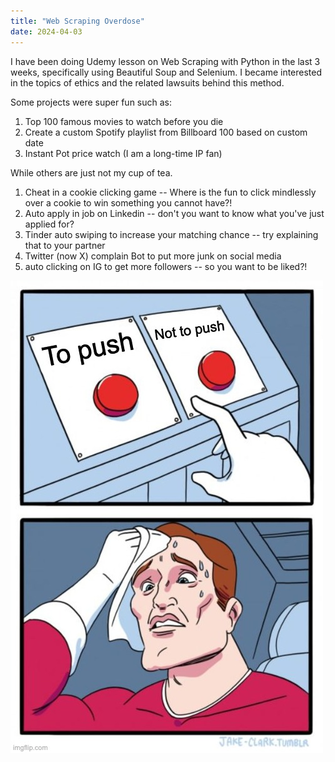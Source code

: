 ```yaml
---
title: "Web Scraping Overdose"
date: 2024-04-03
---
```

I have been doing Udemy lesson on Web Scraping with Python in the last 3 weeks, specifically using Beautiful Soup and Selenium. I became interested in the topics of ethics and the related lawsuits behind this method. 

Some projects were super fun such as:
1. Top 100 famous movies to watch before you die
2. Create a custom Spotify playlist from Billboard 100 based on custom date
3. Instant Pot price watch (I am a long-time IP fan)

While others are just not my cup of tea.
1. Cheat in a cookie clicking game -- Where is the fun to click mindlessly over a cookie to win something you cannot have?!
2. Auto apply in job on Linkedin -- don't you want to know what you've just applied for?
3. Tinder auto swiping to increase your matching chance -- try explaining that to your partner
4. Twitter (now X) complain Bot to put more junk on social media 
5. auto clicking on IG to get more followers -- so you want to be liked?!


![two red buttons to push or not to push](images/gitpushmem.jpeg)
